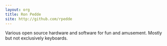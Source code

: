 ```yaml
---
layout: org
title: Ron Pedde
site: http://github.com/rpedde
---
```

Various open source hardware and software for fun and amusement.
Mostly but not exclusively keyboards.
